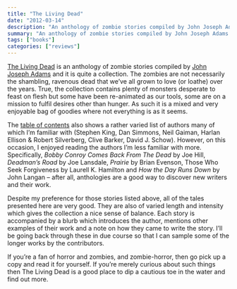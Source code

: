```yaml
---
title: "The Living Dead"
date: "2012-03-14"
description: "An anthology of zombie stories compiled by John Joseph Adams."
summary: "An anthology of zombie stories compiled by John Joseph Adams."
tags: ["books"]
categories: ["reviews"]
---
```


[The Living Dead](http://www.johnjosephadams.com/the-living-dead/) is an anthology of zombie stories compiled by [John Joseph Adams](http://www.johnjosephadams.com/) and it is quite a collection. The zombies are not necessarily the shambling, ravenous dead that we’ve all grown to love (or loathe) over the years. True, the collection contains plenty of monsters desperate to feast on flesh but some have been re-animated as our tools, some are on a mission to fulfil desires other than hunger. As such it is a mixed and very enjoyable bag of goodies where not everything is as it seems.

The [table of contents](http://www.johnjosephadams.com/2008/04/the-living-dead-table-of-contents/) also shows a rather varied list of authors many of which I’m familiar with (Stephen King, Dan Simmons, Neil Gaiman, Harlan Ellison & Robert Silverberg, Clive Barker, David J. Schow). However, on this occasion, I enjoyed reading the authors I’m less familiar with more. Specifically, *Bobby Conroy Comes Back From The Dead* by Joe Hill, *Deadman’s Road* by Joe Lansdale, *Prairie* by Brian Evenson, Those Who Seek Forgiveness by Laurell K. Hamilton and *How the Day Runs Down* by John Langan – after all, anthologies are a good way to discover new writers and their work.

Despite my preference for those stories listed above, all of the tales presented here are very good. They are also of varied length and intensity which gives the collection a nice sense of balance. Each story is accompanied by a blurb which introduces the author, mentions other examples of their work and a note on how they came to write the story. I’ll be going back through these in due course so that I can sample some of the longer works by the contributors.

If you’re a fan of horror and zombies, and zombie-horror, then go pick up a copy and read it for yourself. If you’re merely curious about such things then The Living Dead is a good place to dip a cautious toe in the water and find out more.
